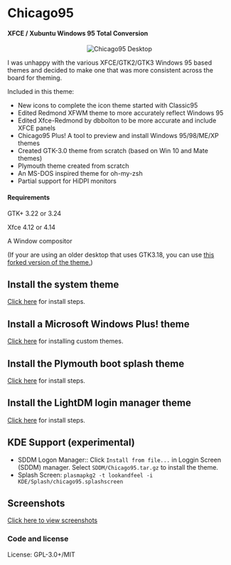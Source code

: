 # Chicago95
#### XFCE / Xubuntu Windows 95 Total Conversion

<p align="center">
<img src="Screenshots/Chicago95_Desktop.png" alt="Chicago95 Desktop"/>
</p>

I was unhappy with the various XFCE/GTK2/GTK3 Windows 95 based themes and decided to make one that was more consistent across the board for theming.

Included in this theme:

- New icons to complete the icon theme started with Classic95
- Edited Redmond XFWM theme to more accurately reflect Windows 95
- Edited Xfce-Redmond by dbbolton to be more accurate and include XFCE panels
- Chicago95 Plus! A tool to preview and install Windows 95/98/ME/XP themes
- Created GTK-3.0 theme from scratch (based on Win 10 and Mate themes)
- Plymouth theme created from scratch
- An MS-DOS inspired theme for oh-my-zsh
- Partial support for HiDPI monitors

#### Requirements

GTK+ 3.22 or 3.24

Xfce 4.12 or 4.14

A Window compositor

(If your are using an older desktop that uses GTK3.18, you can use [this forked version of the theme.](https://github.com/EMH-Mark-I/Chicago95-Custom-XUbuntu-16.04-))

## Install the system theme
[Click here](INSTALL.md) for install steps.

## Install a Microsoft Windows Plus! theme
[Click here](Plus/README.MD) for installing custom themes.

## Install the Plymouth boot splash theme
[Click here](Plymouth/Readme.md) for install steps.

## Install the LightDM login manager theme
[Click here](Lightdm/Chicago95/README.md) for install steps.

## KDE Support (experimental)
- SDDM Logon Manager:: Click `Install from file...` in Loggin Screen (SDDM) manager. Select `SDDM/Chicago95.tar.gz` to install the theme. 
- Splash Screen: `plasmapkg2 -t lookandfeel -i KDE/Splash/chicago95.splashscreen`

## Screenshots
[Click here to view screenshots](Screenshots/SCREENSHOTS.md)


### Code and license
License: GPL-3.0+/MIT
